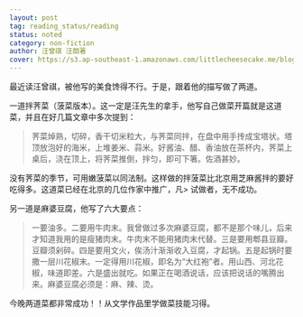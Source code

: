 ```yaml
---
layout: post
tag: reading_status/reading
status: noted
category: non-fiction
author: 汪曾祺 汪朗著
cover: https://s3.ap-southeast-1.amazonaws.com/littlecheesecake.me/blog-post/books/文人与食事.jpg
---
```


最近读汪曾祺，被他写的美食馋得不行。于是，跟着他的描写做了两道。

一道拌荠菜（菠菜版本）。这一定是汪先生的拿手，他写自己做菜开篇就是这道菜，并且在好几篇文章中多次提到：

> 荠菜焯熟，切碎，香干切米粒大，与荠菜同拌，在盘中用手抟成宝塔状。塔顶放泡好的海米，上堆姜米、蒜米。好酱油、醋、香油放在茶杯内，荠菜上桌后，浇在顶上，将荠菜推倒，拌匀，即可下箸。佐酒甚妙。
>
没有荠菜的季节，可用嫩菠菜以同法制。这样做的拌菠菜比北京用芝麻酱拌的要好吃得多。这道菜已经在北京的几位作家中推广，凡> 试做者，无不成功。

另一道是麻婆豆腐，他写了六大要点：

> 一要油多。二要用牛肉末。我曾做过多次麻婆豆腐，都不是那个味儿，后来才知道我用的是瘦猪肉末。牛肉末不能用猪肉末代替。三是要用郫县豆瓣。豆瓣须剁碎。四是要用文火，俟汤汁渐渐收入豆腐，才起锅。五是起锅时要撒一层川花椒末。一定得用川花椒，即名为“大红袍”者。用山西、河北花椒，味道即差。六是盛出就吃。如果正在喝酒说话，应该把说话的嘴腾出来。麻婆豆腐必须是：麻、辣、烫。

今晚两道菜都非常成功！！从文学作品里学做菜技能习得。